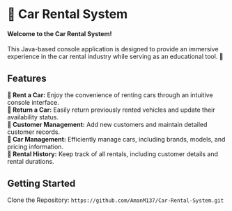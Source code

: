 # 🚗 Car Rental System
#### Welcome to the Car Rental System!<br>
This Java-based console application is designed to provide an immersive experience in the car rental industry while serving as an educational tool. 🌟

## Features
**🚀 Rent a Car:**  Enjoy the convenience of renting cars through an intuitive console interface.<br>
**🔁 Return a Car:**  Easily return previously rented vehicles and update their availability status.<br>
**👥 Customer Management:**  Add new customers and maintain detailed customer records.<br>
**🚗 Car Management:**  Efficiently manage cars, including brands, models, and pricing information.<br>
**📝 Rental History:**  Keep track of all rentals, including customer details and rental durations.<br>

## Getting Started
Clone the Repository: ```https://github.com/AmanM137/Car-Rental-System.git```
